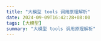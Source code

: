 ```yaml
---
title: "大模型 tools 调用原理解析"
date: 2024-09-09T16:42:28+08:00
tags: [大模型]
summary: "大模型 tools 调用原理解析"
---
```

